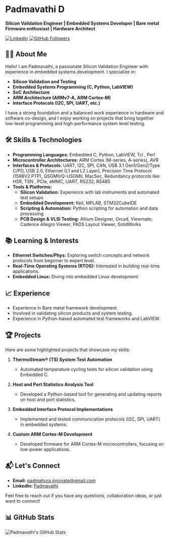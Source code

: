 # Padmavathi D
**Silicon Validation Engineer | Embedded Systems Developer | Bare metal Firmware enthusiast  | Hardware Architect**

[![LinkedIn](https://img.shields.io/badge/LinkedIn-Profile-blue)](https://www.linkedin.com/in/padmavathi-d-355b7797/)
[![GitHub Followers](https://img.shields.io/github/followers/Padmahura?style=social)](https://github.com/Padmahura)

## 👨‍💻 About Me
Hello! I am Padmavathi, a passionate Silicon Validation Engineer with experience in embedded systems development. I specialize in:
- **Silicon Validation and Testing**
- **Embedded Systems Programming (C, Python, LabVIEW)**
- **SoC Architecture**
- **ARM Architecture (ARMv7-A, ARM Cortex-M)**
- **Interface Protocols (I2C, SPI, UART, etc.)**

I have a strong foundation and a balanced work experience in hardware and software co-design, and I enjoy working on projects that bring together low-level programming and high-performance system level testing.

## 🛠️ Skills & Technologies
- **Programming Languages:** Embedded C, Python, LabVIEW, Tcl , Perl
- **Microcontroller Architectures:** ARM Cortex (M-series, A-series), AVR
- **Interfaces & Protocols:** UART, I2C, SPI, CAN, USB 3.1 Gen1/Gen2/Type C/PD, USB 2.0, Ethernet (L1 and L2 Layer), Precision Time Protocol (1588V2 PTP), QSGMII/Q-USGMII, MacSec, Redundancy protocols like HSR,  TSN , PCIe, eMMC, UART, RS232, RS485
- **Tools & Platforms:** 
  - **Silicon Validation:** Experience with lab instruments and automated test setups
  - **Embedded Development:** Keil, MPLAB, STM32CubeIDE
  - **Scripting & Automation:** Python scripting for automation and data processing
  - **PCB Design & VLSI Testing:** Altium Designer, Orcad, Viewmate, Cadence Allegro Viewer, PADS Layout Viewer, SolidWorks 


## 📚 Learning & Interests
- **Ethernet Switches/Phys:** Exploring switch concepts and network protocols from beginner to expert level.
- **Real-Time Operating Systems (RTOS):** Interested in building real-time applications.
- **Embedded Linux:** Diving into embedded Linux development.

## 📈 Experience
  - Experience in Bare metal framework development.
  - Involved in validating silicon products and system testing.
  - Experience in Python-based automated test frameworks and LabVIEW.


## 🏆 Projects
Here are some highlighted projects that showcase my skills:
1. **ThermoStream® (TS) System Test Automation**
   - Automated temperature cycling tests for silicon validation using Embedded C.

2. **Host and Port Statistics Analysis Tool**
   - Developed a Python-based tool for generating and updating reports on host and port statistics.

3. **Embedded Interface Protocol Implementations**
   - Implemented and tested communication protocols (I2C, SPI, UART) in embedded systems.

4. **Custom ARM Cortex-M Development**
   - Developed firmware for ARM Cortex-M microcontrollers, focusing on low-power applications.

## 📬 Let's Connect
- **Email:** padmahura.innovate@gmail.com
- **LinkedIn:** [Padmavathi](https://www.linkedin.com/in/padmavathi-d-355b7797/)

Feel free to reach out if you have any questions, collaboration ideas, or just want to connect!

## 📊 GitHub Stats
![Padmavathi's GitHub Stats](https://github-readme-stats.vercel.app/api?username=Padmahura&show_icons=true&theme=radical)

